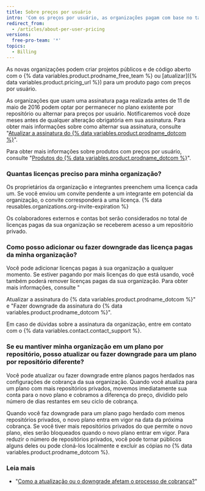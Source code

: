 ```yaml
---
title: Sobre preços por usuário
intro: 'Com os preços por usuário, as organizações pagam com base no tamanho da equipe para acessar ferramentas avançadas de colaboração e gerenciamento para equipes e, se desejarem, controles de implantação, segurança e conformidade.'
redirect_from:
  - /articles/about-per-user-pricing
versions:
  free-pro-team: '*'
topics:
  - Billing
---
```


As novas organizações podem criar projetos públicos e de código aberto com o {% data variables.product.prodname_free_team %} ou [atualizar]({% data variables.product.pricing_url %}) para um produto pago com preços por usuário.

As organizações que usam uma assinatura paga realizada antes de 11 de maio de 2016 podem optar por permanecer no plano existente por repositório ou alternar para preços por usuário. Notificaremos você doze meses antes de qualquer alteração obrigatória em sua assinatura. Para obter mais informações sobre como alternar sua assinatura, consulte "[Atualizar a assinatura do {% data variables.product.prodname_dotcom %}](/articles/upgrading-your-github-subscription)".

Para obter mais informações sobre produtos com preços por usuário, consulte "[Produtos do {% data variables.product.prodname_dotcom %}](/articles/githubs-products)".

### Quantas licenças preciso para minha organização?

Os proprietários da organização e integrantes preenchem uma licença cada um. Se você enviou um convite pendente a um integrante em potencial da organização, o convite corresponderá a uma licença. {% data reusables.organizations.org-invite-expiration %}

Os colaboradores externos e contas bot serão considerados no total de licenças pagas da sua organização se receberem acesso a um repositório privado.

### Como posso adicionar ou fazer downgrade das licença pagas da minha organização?

Você pode adicionar licenças pagas à sua organização a qualquer momento. Se estiver pagando por mais licenças do que está usando, você também poderá remover licenças pagas da sua organização. Para obter mais informações, consulte "

Atualizar a assinatura do {% data variables.product.prodname_dotcom %}" e "Fazer downgrade da assinatura do {% data variables.product.prodname_dotcom %}".</p> 

Em caso de dúvidas sobre a assinatura da organização, entre em contato com o {% data variables.contact.contact_support %}.



### Se eu mantiver minha organização em um plano por repositório, posso atualizar ou fazer downgrade para um plano por repositório diferente?

Você pode atualizar ou fazer downgrade entre planos pagos herdados nas configurações de cobrança da sua organização. Quando você atualiza para um plano com mais repositórios privados, movemos imediatamente sua conta para o novo plano e cobramos a diferença do preço, dividido pelo número de dias restantes em seu ciclo de cobrança.

Quando você faz downgrade para um plano pago herdado com menos repositórios privados, o novo plano entra em vigor na data da próxima cobrança. Se você tiver mais repositórios privados do que permite o novo plano, eles serão bloqueados quando o novo plano entrar em vigor. Para reduzir o número de repositórios privados, você pode tornar públicos alguns deles ou pode cloná-los localmente e excluir as cópias no {% data variables.product.prodname_dotcom %}.



### Leia mais

- "[Como a atualização ou o downgrade afetam o processo de cobrança?](/articles/how-does-upgrading-or-downgrading-affect-the-billing-process)"
